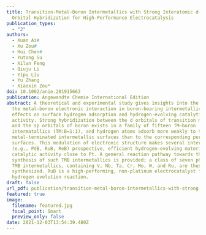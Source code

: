```yaml
---
title: Transition-Metal-Boron Intermetallics with Strong Interatomic d-sp
  Orbital Hybridization for High-Performance Electrocatalysis
publication_types:
  - "2"
authors:
  - Xuan Ai#
  - Xu Zou#
  - Hui Chen#
  - Yutong Su
  - Xilan Feng
  - Qiuju Li
  - Yipu Liu
  - Yu Zhang
  - Xiaoxin Zou*
doi: 10.1002/anie.201915663
publication: Angewandte Chemie International Edition
abstract: A theoretical and experimental study gives insights into the nature of
  the metal–boron electronic interaction in boron-bearing intermetallics and its
  effects on surface hydrogen adsorption and hydrogen-evolving catalytic
  activity. Strong hybridization between the d orbitals of transition metal (TM)
  and the sp orbitals of boron exists in a family of fifteen TM–boron
  intermatallics (TM:B=1:1), and hydrogen atoms adsorb more weakly to the
  metal-terminated intermetallic surfaces than to the corresponding pure metal
  surfaces. This modulation of electronic structure makes several intermetallics
  (e.g., PdB, RuB, ReB) prospective, efficient hydrogen-evolving materials with
  catalytic activity close to Pt. A general reaction pathway towards the
  synthesis of such TMB intermetallics is provided; a class of seven phase-pure
  TMB intermetallics, containing V, Nb, Ta, Cr, Mo, W, and Ru, are thus
  synthesized. RuB is a high-performing, non-platinum electrocatalyst for the
  hydrogen evolution reaction.
draft: false
url_pdf: publication/transition-metal-boron-intermetallics-with-strong-interatomic-d-sp-orbital-hybridization-for-high-performance-electrocatalysis/anie.201915663.pdf
featured: true
image:
  filename: featured.jpg
  focal_point: Smart
  preview_only: false
date: 2021-12-03T13:54:39.480Z
---
```

